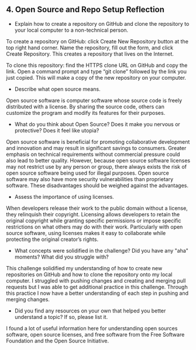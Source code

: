 ## 4. Open Source and Repo Setup Reflection

- Explain how to create a repository on GitHub and clone the repository to your local computer to a non-technical person.

To create a repository on GitHub: click Create New Repository button at the top right hand corner. Name the repository, fill out the form, and click Create Repository. This creates a repository that lives on the Internet. 

To clone this repository: find the HTTPS clone URL on GitHub and copy the link. Open a command prompt and type “git clone” followed by the link you just copied. This will make a copy of the new repository on your computer. 

- Describe what open source means.

Open source software is computer software whose source code is freely distributed with a license. By sharing the source code, others can customize the program and modify its features for their purposes.

- What do you think about Open Source? Does it make you nervous or protective? Does it feel like utopia?

Open source software is beneficial for promoting collaborative development and innovation and may result in significant savings to consumers. Greater emphasis on technical requirements without commercial pressure could also lead to better quality. However, because open source software licenses may not restrict use by any person or group, there always exists the risk of open source software being used for illegal purposes. Open source software may also have more security vulnerabilities than proprietary software. These disadvantages should be weighed against the advantages.

- Assess the importance of using licenses.

When developers release their work to the public domain without a license, they relinquish their copyright. Licensing allows developers to retain the original copyright while granting specific permissions or impose specific restrictions on what others may do with their work. Particularly with open source software, using licenses makes it easy to collaborate while protecting the original creator’s rights.

- What concepts were solidified in the challenge? Did you have any "aha" moments? 
What did you struggle with? 

This challenge solidified my understanding of how to create new repositories on GitHub and how to clone the repository onto my local computer. I struggled with pushing changes and creating and merging pull requests but I was able to get additional practice in this challenge. Through this practice I now have a better understanding of each step in pushing and merging changes.

- Did you find any resources on your own that helped you better understand a topic? If so, please list it.

I found a lot of useful information here for understanding open sources software, open source licenses, and free software from the 
Free Software Foundation and the Open Source Initiative.



